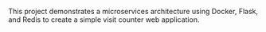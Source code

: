 This project demonstrates a microservices architecture using Docker, Flask, and Redis to create a simple visit counter web application.

